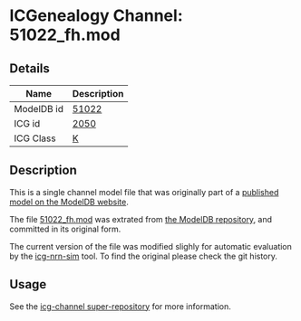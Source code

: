 # ICGenealogy Channel: 51022\_fh.mod

## Details

Name | Description
---- | -----------
ModelDB id | [51022](http://senselab.med.yale.edu/ModelDB/ShowModel.cshtml?model=51022)
ICG id | [2050](http://icg.neurotheory.ox.ac.uk/channels/1/2050)
ICG Class | [K](http://icg.neurotheory.ox.ac.uk/channels/1)

## Description

This is a single channel model file that was originally part of a [published model on the ModelDB website](http://senselab.med.yale.edu/ModelDB/ShowModel.cshtml?model=51022).


The file [51022\_fh.mod](51022_fh.mod) was extrated from [the ModelDB repository](http://senselab.med.yale.edu/ModelDB/ShowModel.cshtml?model=51022), and committed in its original form.

The current version of the file was modified slighly for automatic evaluation by the [icg-nrn-sim](https://github.com/icgenealogy/icg-nrn-sim) tool. To find the original please check the git history.


## Usage

See the [icg-channel super-repository](https://github.com/icgenealogy/icg-channels) for more information.